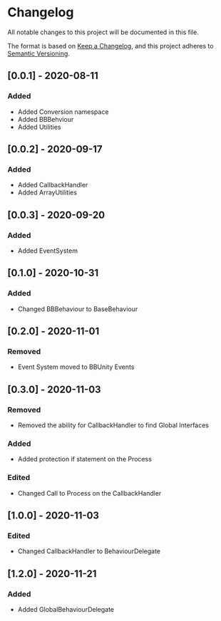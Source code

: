 # Changelog

All notable changes to this project will be documented in this file.

The format is based on [Keep a Changelog](https://keepachangelog.com/en/1.0.0/),
and this project adheres to [Semantic Versioning](https://semver.org/spec/v2.0.0.html).

## [0.0.1] - 2020-08-11
### Added

- Added Conversion namespace
- Added BBBehviour
- Added Utilities

## [0.0.2] - 2020-09-17
### Added

- Added CallbackHandler
- Added ArrayUtilities

## [0.0.3] - 2020-09-20
### Added

- Added EventSystem

## [0.1.0] - 2020-10-31
### Added

- Changed BBBehaviour to BaseBehaviour

## [0.2.0] - 2020-11-01
### Removed 

- Event System moved to BBUnity Events

## [0.3.0] - 2020-11-03
### Removed 

- Removed the ability for CallbackHandler to find Global Interfaces 

### Added 

- Added protection if statement on the Process

### Edited

- Changed Call to Process on the CallbackHandler

## [1.0.0] - 2020-11-03

### Edited

- Changed CallbackHandler to BehaviourDelegate

## [1.2.0] - 2020-11-21

### Added

- Added GlobalBehaviourDelegate